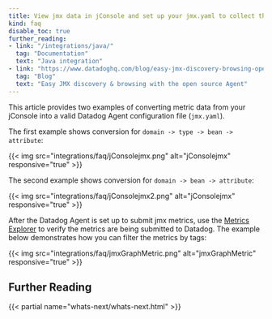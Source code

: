 ```yaml
---
title: View jmx data in jConsole and set up your jmx.yaml to collect them
kind: faq
disable_toc: true
further_reading:
- link: "/integrations/java/"
  tag: "Documentation"
  text: "Java integration"
- link: "https://www.datadoghq.com/blog/easy-jmx-discovery-browsing-open-source-agent/"
  tag: "Blog"
  text: "Easy JMX discovery & browsing with the open source Agent"
---
```


This article provides two examples of converting metric data from your jConsole into a valid Datadog Agent configuration file (`jmx.yaml`).

The first example shows conversion for `domain -> type -> bean -> attribute`:

{{< img src="integrations/faq/jConsolejmx.png" alt="jConsolejmx" responsive="true" >}}

The second example shows conversion for `domain -> bean -> attribute`:

{{< img src="integrations/faq/jConsolejmx2.png" alt="jConsolejmx" responsive="true" >}}

After the Datadog Agent is set up to submit jmx metrics, use the [Metrics Explorer][1] to verify the metrics are being submitted to Datadog. The example below demonstrates how you can filter the metrics by tags:

{{< img src="integrations/faq/jmxGraphMetric.png" alt="jmxGraphMetric" responsive="true" >}}

## Further Reading

{{< partial name="whats-next/whats-next.html" >}}

[1]: /graphing/metrics/explorer/
